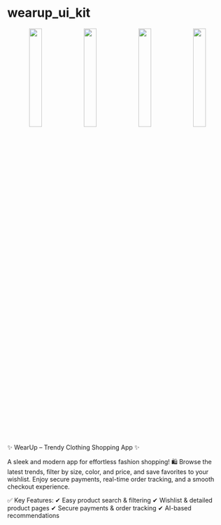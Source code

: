 # wearup_ui_kit


<div align="center">
  <img src="https://github.com/user-attachments/assets/3cca8ca4-964b-4059-90ac-606f9c504c62" width="24%">
  <img src="https://github.com/user-attachments/assets/9bf777a9-d1f0-4ff6-b68e-f3693eeaa1b0" width="24%">
  <img src="https://github.com/user-attachments/assets/a31cb7ef-6ae3-4b62-a34e-7ae6c4f11ab2" width="24%">
  <img src="https://github.com/user-attachments/assets/23e956cc-c195-43a0-aac2-d6344e71392b" width="24%">
</div>


✨ WearUp – Trendy Clothing Shopping App ✨

A sleek and modern app for effortless fashion shopping! 🛍️ Browse the latest trends, filter by size, color, and price, and save favorites to your wishlist. Enjoy secure payments, real-time order tracking, and a smooth checkout experience.

✅ Key Features:
✔ Easy product search & filtering
✔ Wishlist & detailed product pages
✔ Secure payments & order tracking
✔ AI-based recommendations
